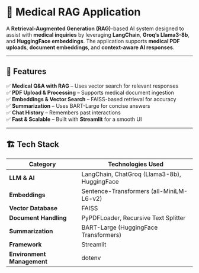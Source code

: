 # 🏥 Medical RAG Application  

A **Retrieval-Augmented Generation (RAG)**-based AI system designed to assist with **medical inquiries** by leveraging **LangChain**, **Groq’s Llama3-8b**, and **HuggingFace embeddings**. The application supports **medical PDF uploads**, **document embeddings**, and **context-aware AI responses**.

---

## 🚀 Features  

✅ **Medical Q&A with RAG** – Uses vector search for relevant responses  
✅ **PDF Upload & Processing** – Supports medical document ingestion  
✅ **Embeddings & Vector Search** – FAISS-based retrieval for accuracy  
✅ **Summarization** – Uses BART-Large for concise answers  
✅ **Chat History** – Remembers past interactions  
✅ **Fast & Scalable** – Built with **Streamlit** for a smooth UI  

---

## 🏗️ Tech Stack  

| Category            | Technologies Used |
|---------------------|------------------|
| **LLM & AI**       | LangChain, ChatGroq (Llama3-8b), HuggingFace |
| **Embeddings**     | Sentence-Transformers (all-MiniLM-L6-v2) |
| **Vector Database** | FAISS |
| **Document Handling** | PyPDFLoader, Recursive Text Splitter |
| **Summarization**   | BART-Large (HuggingFace Transformers) |
| **Framework**       | Streamlit |
| **Environment Management** | dotenv |


